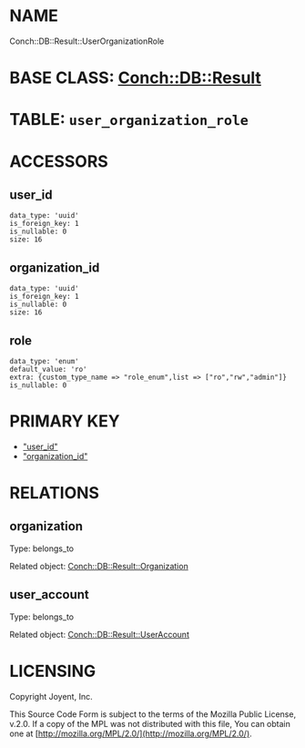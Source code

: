 # NAME

Conch::DB::Result::UserOrganizationRole

# BASE CLASS: [Conch::DB::Result](../modules/Conch::DB::Result)

# TABLE: `user_organization_role`

# ACCESSORS

## user\_id

```
data_type: 'uuid'
is_foreign_key: 1
is_nullable: 0
size: 16
```

## organization\_id

```
data_type: 'uuid'
is_foreign_key: 1
is_nullable: 0
size: 16
```

## role

```
data_type: 'enum'
default_value: 'ro'
extra: {custom_type_name => "role_enum",list => ["ro","rw","admin"]}
is_nullable: 0
```

# PRIMARY KEY

- ["user\_id"](#user_id)
- ["organization\_id"](#organization_id)

# RELATIONS

## organization

Type: belongs\_to

Related object: [Conch::DB::Result::Organization](../modules/Conch::DB::Result::Organization)

## user\_account

Type: belongs\_to

Related object: [Conch::DB::Result::UserAccount](../modules/Conch::DB::Result::UserAccount)

# LICENSING

Copyright Joyent, Inc.

This Source Code Form is subject to the terms of the Mozilla Public License,
v.2.0. If a copy of the MPL was not distributed with this file, You can obtain
one at [http://mozilla.org/MPL/2.0/](http://mozilla.org/MPL/2.0/).
